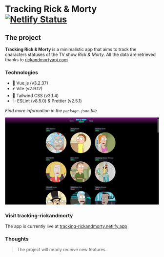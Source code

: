# Tracking Rick & Morty [![Netlify Status](https://api.netlify.com/api/v1/badges/dda1fadf-ba09-4d87-ab27-1935b5143cc9/deploy-status)](https://app.netlify.com/sites/tracking-rickandmorty/deploys)

## The project

**Tracking Rick & Morty** is a minimalistic app 
that aims to track the characters statuses of the TV show *Rick & Morty*.
All the data are retrieved thanks to [rickandmortyapi.com](https://rickandmortyapi.com/)

### Technologies

* 🔭 Vue.js (v3.2.37)
* ⚡ Vite (v2.9.12)
* 🌈 Tailwind CSS (v3.1.4)
* ✨ ESLint (v8.5.0) & Prettier (v2.5.1)

*Find more information in the `package.json` file*

![tracking-rickandmorty preview](/src/assets/screenshots/tracking-rickandmorty_preview.png "tracking-rickandmorty preview")

### Visit tracking-rickandmorty

The app is currently live at [tracking-rickandmorty.netlify.app](https://tracking-rickandmorty.netlify.app/)

### Thoughts

> The project will nearly receive new features.